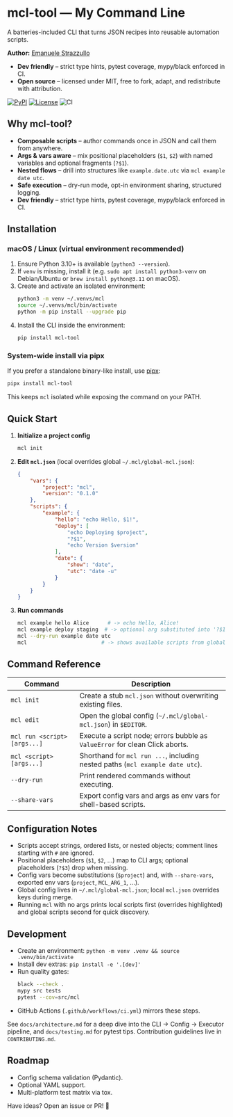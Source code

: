 # mcl-tool — My Command Line

A batteries-included CLI that turns JSON recipes into reusable automation scripts.

**Author:** [Emanuele Strazzullo](https://github.com/stramanu)
- **Dev friendly** – strict type hints, pytest coverage, mypy/black enforced in CI.
- **Open source** – licensed under MIT, free to fork, adapt, and redistribute with attribution.

[![PyPI](https://img.shields.io/pypi/v/mcl-tool)](https://pypi.org/project/mcl-tool/)
[![License](https://img.shields.io/badge/License-MIT-blue.svg)](LICENSE)
![CI](https://github.com/stramanu/mcl-tool/actions/workflows/ci.yml/badge.svg)

## Why mcl-tool?
- **Composable scripts** – author commands once in JSON and call them from anywhere.
- **Args & vars aware** – mix positional placeholders (`$1`, `$2`) with named variables and optional fragments (`?$1`).
- **Nested flows** – drill into structures like `example.date.utc` via `mcl example date utc`.
- **Safe execution** – dry-run mode, opt-in environment sharing, structured logging.
- **Dev friendly** – strict type hints, pytest coverage, mypy/black enforced in CI.

## Installation

### macOS / Linux (virtual environment recommended)
1. Ensure Python 3.10+ is available (`python3 --version`).
2. If `venv` is missing, install it (e.g. `sudo apt install python3-venv` on Debian/Ubuntu or `brew install python@3.11` on macOS).
3. Create and activate an isolated environment:
	```bash
	python3 -m venv ~/.venvs/mcl
	source ~/.venvs/mcl/bin/activate
	python -m pip install --upgrade pip
	```
4. Install the CLI inside the environment:
	```bash
	pip install mcl-tool
	```

### System-wide install via pipx
If you prefer a standalone binary-like install, use [pipx](https://pipx.pypa.io/):
```bash
pipx install mcl-tool
```
This keeps `mcl` isolated while exposing the command on your PATH.

## Quick Start
1. **Initialize a project config**
	```bash
	mcl init
	```
2. **Edit `mcl.json`** (local overrides global `~/.mcl/global-mcl.json`):
	```json
	{
		"vars": {
			"project": "mcl",
			"version": "0.1.0"
		},
		"scripts": {
			"example": {
				"hello": "echo Hello, $1!",
				"deploy": [
					"echo Deploying $project",
					"?$1",
					"echo Version $version"
				],
				"date": {
					"show": "date",
					"utc": "date -u"
				}
			}
		}
	}
	```
3. **Run commands**
	```bash
	mcl example hello Alice      # -> echo Hello, Alice!
	mcl example deploy staging  # -> optional arg substituted into '?$1'
	mcl --dry-run example date utc
	mcl                        # -> shows available scripts from global + local config
	```

## Command Reference
| Command | Description |
| --- | --- |
| `mcl init` | Create a stub `mcl.json` without overwriting existing files. |
| `mcl edit` | Open the global config (`~/.mcl/global-mcl.json`) in `$EDITOR`. |
| `mcl run <script> [args...]` | Execute a script node; errors bubble as `ValueError` for clean Click aborts. |
| `mcl <script> [args...]` | Shorthand for `mcl run ...`, including nested paths (`mcl example date utc`). |
| `--dry-run` | Print rendered commands without executing. |
| `--share-vars` | Export config vars and args as env vars for shell-based scripts. |

## Configuration Notes
- Scripts accept strings, ordered lists, or nested objects; comment lines starting with `#` are ignored.
- Positional placeholders (`$1`, `$2`, …) map to CLI args; optional placeholders (`?$3`) drop when missing.
- Config vars become substitutions (`$project`) and, with `--share-vars`, exported env vars (`project`, `MCL_ARG_1`, …).
- Global config lives in `~/.mcl/global-mcl.json`; local `mcl.json` overrides keys during merge.
- Running `mcl` with no args prints local scripts first (overrides highlighted) and global scripts second for quick discovery.

## Development
- Create an environment: `python -m venv .venv && source .venv/bin/activate`
- Install dev extras: `pip install -e '.[dev]'`
- Run quality gates:
	```bash
	black --check .
	mypy src tests
	pytest --cov=src/mcl
	```
- GitHub Actions (`.github/workflows/ci.yml`) mirrors these steps.

See `docs/architecture.md` for a deep dive into the CLI → Config → Executor pipeline, and `docs/testing.md` for pytest tips. Contribution guidelines live in `CONTRIBUTING.md`.

## Roadmap
- Config schema validation (Pydantic).
- Optional YAML support.
- Multi-platform test matrix via tox.

Have ideas? Open an issue or PR! 🎉
